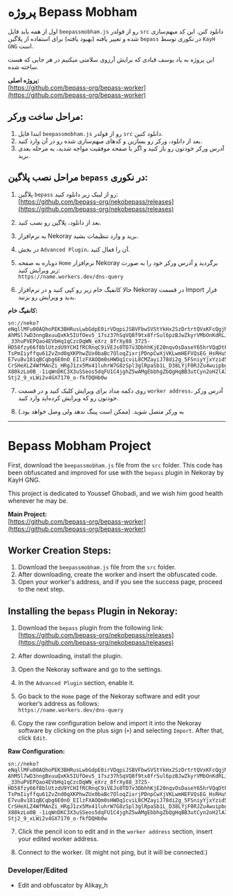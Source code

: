 # پروژه Bepass Mobham

اول از همه باید فایل `beepassmobham.js` رو از فولدر `src` دانلود کنن. این کد مبهم‌سازی شده و تغییر یافته (بهبود یافته) برای استفاده از پلاگین `bepass` در نکوری توسط `KayH GNG` است.

این پروژه به یاد یوسف قبادی که برایش آرزوی سلامتی میکنیم در هر جایی که هست ساخته شده.

**پروژه اصلی:**  
[https://github.com/bepass-org/bepass-worker](https://github.com/bepass-org/bepass-worker)

## مراحل ساخت ورکر:

1. ابتدا فایل `beepassmobham.js` رو از فولدر `src` دانلود کنین.
2. بعد از دانلود، ورکر رو بسازین و کدهای مبهم‌سازی شده رو در آن وارد کنید.
3. آدرس ورکر خودتون رو باز کنید و اگر با صفحه موفقیت مواجه شدید، به مرحله بعدی برید.

## مراحل نصب پلاگین `bepass` در نکوری:

1. پلاگین `bepass` رو از لینک زیر دانلود کنید:  
   [https://github.com/bepass-org/nekobepass/releases](https://github.com/bepass-org/nekobepass/releases)
   
2. بعد از دانلود، پلاگین رو نصب کنید.
3. به نرم‌افزار Nekoray برید و وارد تنظیمات بشید.
4. در بخش `Advanced Plugin`، آن را فعال کنید.
5. دوباره به صفحه `Home` نرم‌افزار Nekoray برگردید و آدرس ورکر خود را به صورت زیر ویرایش کنید:  
   `https://name.workers.dev/dns-query`
   
6. حالا کانفیگ خام زیر رو کپی کنید و در نرم‌افزار Nekoray در قسمت Import قرار بدید و ویرایش رو بزنید.

**کانفیگ خام:**  
```
sn://neko?eNqllMFu00AQhoPEK3BHRusLwbGdpE0irVDqpiJSBVFbwSVStYkHx2SzDrtrtQVxKFcQgjMSggfgAK-AhMSl7wD3nngBxuuQxKk5IUfOev5_17sz37hSqVQ8f9tx8frSul6pzBJwZkyrVMbOnKdRLJwRzJn6nd-_33huPVEPQao4EVbHq1qCzcDqWN_eXrz_8frXy88_3725-HD58fzy66f8blUtzdU9YCHIfRCRnqC9iVEJs0TD7v3DbhhKjE20nqvOsDaseY65hrVQqDtPU5BnaMdxwMYTODraR3PddfPYAaBB6aN4BkmqUfEyYcQORRxMUjFV-TsPmIiyffqu61ZvZnd0qXKPhwZUx0baBc7OloqZixrjPDnpCwXjVKLwmHEFVQsEG_HsRHuSRTMQmmmTpoV8ksgpyJ4xhVZHy3QZxDkPBD9bWjFjAxaGsYg27CvhMH6WbamBW2plW8oXCjgw0R90RThIpEnHtu9sbTte03X8ZqPTaNTRO0mUVihi_hyZ6FQI4LikI0B3zIQtp-E7vu8v181qBCqbg6E0nO_EIlzFXAOQm0sHWOq1cviL8CMZayiJ78di2g_5FSniyYjxYzid5wdZhUIYpdGxAs2xLLkiYJr0RaxXTwM8VzJO-CrSHeXLZ4WfMAnZi_HRgJ1zx5Mx41luhrW7G8zSpl3glRpaSb1L_D38LYjF0RJZu4wuipbgtm-X80kzLo0B_-1iqWnDKC3X3uSSeos5dqFU1C4jghZ5wAMgEbbhgZbQgHqBB3utCyn2oH2lA3E3dpEPuqDDLrJBscz2Bhd_YxtMmHChe6hnlzcbXc_bylzoMvRgLZmcKkqCOmm7JOiR9g4J2qQVkJ5PWj7p7pKeR9oeafWM2iN7buZso-Stj2_9_xLWi2v4GX7170_o-fkfDQHb0w
```


7. روی دکمه مداد برای ویرایش کلیک کنید و در قسمت `worker address`، آدرس ورکر خودتون رو که ویرایش کرده‌اید وارد کنید.

8. به ورکر متصل شوید. (ممکن است پینگ ندهد ولی وصل خواهد بود.)

---

# Bepass Mobham Project

First, download the `beepassmobham.js` file from the `src` folder. This code has been obfuscated and improved for use with the `bepass` plugin in Nekoray by KayH GNG.

This project is dedicated to Youssef Ghobadi, and we wish him good health wherever he may be.

**Main Project:**  
[https://github.com/bepass-org/bepass-worker](https://github.com/bepass-org/bepass-worker)

## Worker Creation Steps:

1. Download the `beepassmobham.js` file from the `src` folder.
2. After downloading, create the worker and insert the obfuscated code.
3. Open your worker's address, and if you see the success page, proceed to the next step.

## Installing the `bepass` Plugin in Nekoray:

1. Download the `bepass` plugin from the following link:  
   [https://github.com/bepass-org/nekobepass/releases](https://github.com/bepass-org/nekobepass/releases)
   
2. After downloading, install the plugin.
3. Open the Nekoray software and go to the settings.
4. In the `Advanced Plugin` section, enable it.
5. Go back to the `Home` page of the Nekoray software and edit your worker’s address as follows:  
   `https://name.workers.dev/dns-query`
   
6. Copy the raw configuration below and import it into the Nekoray software by clicking on the plus sign (`+`) and selecting `Import`. After that, click `Edit`.

**Raw Configuration:**  
```
sn://neko?eNqllMFu00AQhoPEK3BHRusLwbGdpE0irVDqpiJSBVFbwSVStYkHx2SzDrtrtQVxKFcQgjMSggfgAK-AhMSl7wD3nngBxuuQxKk5IUfOev5_17sz37hSqVQ8f9tx8frSul6pzBJwZkyrVMbOnKdRLJwRzJn6nd-_33huPVEPQao4EVbHq1qCzcDqWN_eXrz_8frXy88_3725-HD58fzy66f8blUtzdU9YCHIfRCRnqC9iVEJs0TD7v3DbhhKjE20nqvOsDaseY65hrVQqDtPU5BnaMdxwMYTODraR3PddfPYAaBB6aN4BkmqUfEyYcQORRxMUjFV-TsPmIiyffqu61ZvZnd0qXKPhwZUx0baBc7OloqZixrjPDnpCwXjVKLwmHEFVQsEG_HsRHuSRTMQmmmTpoV8ksgpyJ4xhVZHy3QZxDkPBD9bWjFjAxaGsYg27CvhMH6WbamBW2plW8oXCjgw0R90RThIpEnHtu9sbTte03X8ZqPTaNTRO0mUVihi_hyZ6FQI4LikI0B3zIQtp-E7vu8v181qBCqbg6E0nO_EIlzFXAOQm0sHWOq1cviL8CMZayiJ78di2g_5FSniyYjxYzid5wdZhUIYpdGxAs2xLLkiYJr0RaxXTwM8VzJO-CrSHeXLZ4WfMAnZi_HRgJ1zx5Mx41luhrW7G8zSpl3glRpaSb1L_D38LYjF0RJZu4wuipbgtm-X80kzLo0B_-1iqWnDKC3X3uSSeos5dqFU1C4jghZ5wAMgEbbhgZbQgHqBB3utCyn2oH2lA3E3dpEPuqDDLrJBscz2Bhd_YxtMmHChe6hnlzcbXc_bylzoMvRgLZmcKkqCOmm7JOiR9g4J2qQVkJ5PWj7p7pKeR9oeafWM2iN7buZso-Stj2_9_xLWi2v4GX7170_o-fkfDQHb0w
```

7. Click the pencil icon to edit and in the `worker address` section, insert your edited worker address.

8. Connect to the worker. (It might not ping, but it will be connected.)


### Developer/Edited 
- Edit and obfuscator by Alikay_h
